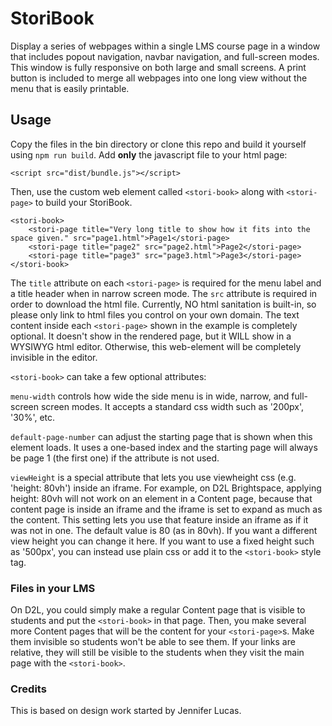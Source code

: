 # StoriBook
Display a series of webpages within a single LMS course page in a window that includes popout navigation, navbar navigation, and full-screen modes.  This window is fully responsive on both large and small screens.  A print button is included to merge all webpages into one long view without the menu that is easily printable.  

## Usage ##
Copy the files in the bin directory or clone this repo and build it yourself using `npm run build`.  Add **only** the javascript file to your html page:
```
<script src="dist/bundle.js"></script>
```
Then, use the custom web element called `<stori-book>` along with `<stori-page>` to build your StoriBook.
```
<stori-book>
    <stori-page title="Very long title to show how it fits into the space given." src="page1.html">Page1</stori-page>
    <stori-page title="page2" src="page2.html">Page2</stori-page>	
    <stori-page title="page3" src="page3.html">Page3</stori-page>
</stori-book>
```
The `title` attribute on each `<stori-page>` is required for the menu label and a title header when in narrow screen mode.  The `src` attribute is required in order to download the html file.  Currently, NO html sanitation is built-in, so please only link to html files you control on your own domain.  The text content inside each `<stori-page>` shown in the example is completely optional.  It doesn't show in the rendered page, but it WILL show in a WYSIWYG html editor.  Otherwise, this web-element will be completely invisible in the editor.  

`<stori-book>` can take a few optional attributes:  

`menu-width` controls how wide the side menu is in wide, narrow, and full-screen screen modes.  It accepts a standard css width such as '200px', '30%', etc.   

`default-page-number` can adjust the starting page that is shown when this element loads.  It uses a one-based index and the starting page will always be page 1 (the first one) if the attribute is not used.

`viewHeight` is a special attribute that lets you use viewheight css (e.g. 'height: 80vh') inside an iframe.  For example, on D2L Brightspace, applying height: 80vh will not work on an element in a Content page, because that content page is inside an iframe and the iframe is set to expand as much as the content.  This setting lets you use that feature inside an iframe as if it was not in one.  The default value is 80 (as in 80vh).  If you want a different view height you can change it here.  If you want to use a fixed height such as '500px', you can instead use plain css or add it to the `<stori-book>` style tag.

### Files in your LMS ###

On D2L, you could simply make a regular Content page that is visible to students and put the `<stori-book>` in that page.  Then, you make several more Content pages that will be the content for your `<stori-page>`s.  Make them invisible so students won't be able to see them.  If your links are relative, they will still be visible to the students when they visit the main page with the `<stori-book>`.

### Credits ###
This is based on design work started by Jennifer Lucas.

